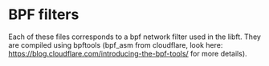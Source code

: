 # BPF filters

Each of these files corresponds to a bpf network filter used in the libft. They
are compiled using bpftools (bpf_asm from cloudflare, look here:
https://blog.cloudflare.com/introducing-the-bpf-tools/ for more details).
